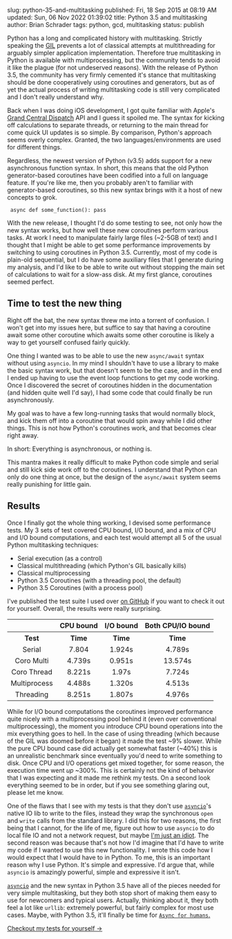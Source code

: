 slug: python-35-and-multitasking
published: Fri, 18 Sep 2015 at 08:19 AM
updated: Sun, 06 Nov 2022 01:39:02 
title: Python 3.5 and multitasking
author: Brian Schrader
tags: python, gcd, multitasking
status: publish 

Python has a long and complicated history with multitasking. Strictly speaking
the [GIL][1] prevents a lot of classical attempts at multithreading for
arguably simpler application implementation. Therefore true multitasking in Python 
is available with multiprocessing, but the community tends to avoid it like the 
plague (for not undeserved reasons). With the release of Python 3.5, the community 
has very firmly cemented it's stance that multitasking should be done cooperatively 
using coroutines and generators, but as of yet the actual process of writing
multitasking code is still very complicated and I don't really understand why.

[1]: http://www.dabeaz.com/GIL/

Back when I was doing iOS development, I got quite familiar with
Apple's [Grand Central Dispatch][2] API and I guess it spoiled me. The syntax
for kicking off calculations to separate threads, or returning to the main
thread for come quick UI updates is so simple. By comparison, Python's approach
seems overly complex. Granted, the two languages/environments are used
for different things. 

[2]: https://en.wikipedia.org/wiki/Grand_Central_Dispatch

Regardless, the newest version of Python (v3.5) adds support for a new
asynchronous function syntax. In short, this means that the old Python 
generator-based coroutines have been codified into a full on language feature. 
If you're like me, then you probably aren't to familiar with generator-based
coroutines, so this new syntax brings with it a host of new concepts to grok.

<code class='python'><pre>
    async def some_function():
        pass
</pre></code>

With the new release, I thought I'd do some testing to see, not only how the
new syntax works, but how well these new coroutines perform various tasks. At
work I need to manipulate fairly large files (~2-5GB of text) and I thought 
that I might be able to get some performance improvements by switching to using 
coroutines in Python 3.5. Currently, most of my code is plain-old sequential,
but I do have some auxiliary files that I generate during my analysis, and I'd 
like to be able to write out without stopping the main set of calculations to
wait for a slow-ass disk. At my first glance, coroutines seemed perfect.

Time to test the new thing
--------------------------

Right off the bat, the new syntax threw me into a torrent of confusion. I won't
get into my issues here, but suffice to say that having a coroutine
await some other coroutine which awaits some other coroutine is likely a way to 
get yourself confused fairly quickly.

One thing I wanted was to be able to use the new `async/await` syntax without
using `asyncio`. In my mind I shouldn't have to use a library to make the basic
syntax work, but that doesn't seem to be the case, and in the end I ended up having 
to use the event loop functions to get my code working. Once I discovered the 
secret of coroutines hidden in the documentation (and hidden quite well I'd say), 
I had some code that could finally be run asynchronously. 

My goal was to have a few long-running tasks that would normally block, and
kick them off into a coroutine that would spin away while I did other things.
This is not how Python's coroutines work, and that becomes clear right away.

In short: Everything is asynchronous, or nothing is.

This mantra makes it really difficult to make Python code simple and serial and
still kick side work off to the coroutines. I understand that Python can only
do one thing at once, but the design of the `async/await` system seems really
punishing for little gain. 

Results
-------

Once I finally got the whole thing working, I devised some performance tests.
My 3 sets of test covered CPU bound, I/O bound, and a mix of CPU and I/O bound
computations, and each test would attempt all 5 of the usual Python
multitasking techniques: 

- Serial execution (as a control)
- Classical multithreading (which Python's GIL basically kills)
- Classical multiprocessing
- Python 3.5 Coroutines (with a threading pool, the default)
- Python 3.5 Coroutines (with a process pool)

I've published the test suite I used over [on GitHub][4] if you want to check
it out for yourself. Overall, the results were really surprising.

[4]: https://github.com/Sonictherocketman/python3.5_coro_testing

<center>
    <style type="text/css" scoped>td,th {text-align: center;}</style>
    <table cellspacing='12'>
        <tr>
            <th></th>
            <th>CPU bound</th>
            <th>I/O bound</th>
            <th>Both CPU/IO bound</th>
        </tr>
        <tr>
            <th>Test</th>
            <th>Time</th>
            <th>Time</th>
            <th>Time</th>
        </tr>
        <tr>
            <td>Serial</td>
            <td>7.804</td>
            <td>1.924s</td>
            <td>4.789s</td>
        </tr>
        <tr>
            <td>Coro Multi</td>
            <td>4.739s</td>
            <td>0.951s</td>
            <td>13.574s</td>
        </tr>
            <td>Coro Thread</td>
            <td>8.221s</td>
            <td>1.97s</td>
            <td>7.724s</td>
        </tr>
        <tr>
            <td>Multiprocess</td>
            <td>4.488s</td>
            <td>1.320s</td>
            <td>4.513s</td>
        </tr>
        <tr>
            <td>Threading</td>
            <td>8.251s</td>
            <td>1.807s</td>
            <td>4.976s</td>
        </tr>
    </table>
</center>

While for I/O bound computations the coroutines improved performance quite
nicely with a multiprocessing pool behind it (even over conventional
multiprocessing), the moment you introduce CPU bound operations into the mix
everything goes to hell. In the case of using threading (which because of the
GIL was doomed before it began) it made the test ~9% slower. While the pure CPU
bound case did actually get somewhat faster (~40%) this is an unrealistic
benchmark since eventually you'd need to write something to disk. Once CPU 
and I/O operations get mixed together, for some reason, the execution time went 
*up* ~300%. This is certainly not the kind of behavior that I was expecting and 
it made me rethink my tests. On a second look everything seemed to be in order, 
but if you see something glaring out, please let me know.

One of the flaws that I see with my tests is that they don't use [`asyncio`][3]'s
native IO lib to write to the files, instead they wrap the synchronous `open`
and `write` calls from the standard library. I did this for two reasons, the
first being that I cannot, for the life of me, figure out how to use `asyncio`
to do local file IO and not a network request, but maybe [I'm just an idiot][5]. 
The second reason was because that's not how I'd imagine that I'd have to write
my code if I wanted to use this new functionality. I wrote this code how I
would expect that I would have to in Python. To me, this is an important reason
why I use Python. It's simple and expressive. I'd argue that, while `asyncio`
is amazingly powerful, simple and expressive it isn't. 

[5]: https://twitter.com/sonicrocketman/status/471673517465800704

[`asyncio`][3] and the new syntax in Python 3.5 have all of the pieces needed for 
very simple multitasking, but they both stop short of making them easy to use for 
newcomers and typical users. Actually, thinking about it, they both feel a lot 
like  `urllib`: extremely powerful, but fairly complex for most use cases. Maybe, 
with  Python 3.5, it'll finally be time for [`Async for humans`.][6] 

[3]: https://docs.python.org/3.5/library/asyncio.html
[6]: http://docs.python-requests.org/en/latest/

<script src="http://brianschrader.com/bin/highlight.min.js"></script>
<link rel="stylesheet" href="http://brianschrader.com/bin/highlight.default.min.css">
<script>hljs.initHighlightingOnLoad();</script>

[Checkout my tests for yourself
&#8594;](https://github.com/Sonictherocketman/python3.5_coro_testing)


